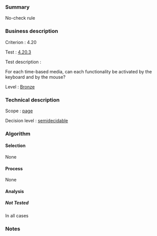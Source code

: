 ### Summary

No-check rule

### Business description

Criterion : 4.20

Test : [4.20.3](http://www.accessiweb.org/index.php/accessiweb-22-english-version.html#test-4-20-3)

Test description :

For each time-based media, can each functionality be activated by the
keyboard and by the mouse?

Level : [Bronze](/en/category/rules-design/accessiweb-11/level/bronze)

### Technical description

Scope : [page](/en/category/rules-design/accessiweb-11/scope/page)

Decision level :
[semidecidable](/en/category/rules-design/accessiweb-11/decision-level/semidecidable)

### Algorithm

#### Selection

None

#### Process

None

#### Analysis

##### Not Tested

In all cases

### Notes


